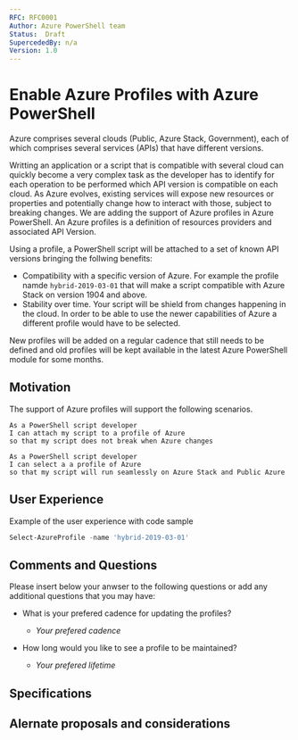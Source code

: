 ```yaml
---
RFC: RFC0001
Author: Azure PowerShell team
Status:  Draft
SupercededBy: n/a
Version: 1.0
---
```


# Enable Azure Profiles with Azure PowerShell

Azure comprises several clouds (Public, Azure Stack, Government), each of which comprises several services (APIs) that have different versions.

Writting an application or a script that is compatible with several cloud can quickly become a very complex task as the developer has to identify for each operation to be performed which API version is compatible on each cloud.
As Azure evolves, existing services will expose new resources or properties and potentially change how to interact with those, subject to breaking changes. We are adding the support of Azure profiles in Azure PowerShell. An Azure profiles is a definition of resources providers and associated API Version.

Using a profile, a PowerShell script will be attached to a set of known API versions bringing the follwing benefits:

- Compatibility with a specific version of Azure. For example the profile namde `hybrid-2019-03-01`  that will make a script compatible with Azure Stack on version 1904 and above.
- Stability over time. Your script will be shield from changes happening in the cloud. In order to be able to use the newer capabilities of Azure a different profile would have to be selected.

New profiles will be added on a regular cadence that still needs to be defined and old profiles will be kept available in the latest Azure PowerShell module for some months.

## Motivation

The support of Azure profiles will support the following scenarios.

```code
As a PowerShell script developer
I can attach my script to a profile of Azure
so that my script does not break when Azure changes
```

```code
As a PowerShell script developer
I can select a a profile of Azure
so that my script will run seamlessly on Azure Stack and Public Azure
```

## User Experience

Example of the user experience with code sample

```PowerShell
Select-AzureProfile -name 'hybrid-2019-03-01'
```

## Comments and Questions

Please insert below your anwser to the following questions or add any additional questions that you may have:

- What is your prefered cadence for updating the profiles?

  - _Your prefered cadence_

- How long would you like to see a profile to be maintained?

  - _Your prefered lifetime_

## Specifications

## Alernate proposals and considerations
